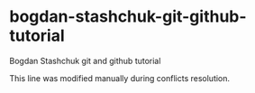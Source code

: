 # bogdan-stashchuk-git-github-tutorial
Bogdan Stashchuk git and github tutorial

This line was modified manually during conflicts resolution.
